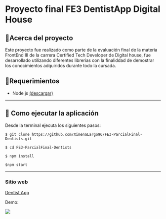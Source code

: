 
# Proyecto final FE3 DentistApp Digital House

## 🌟Acerca del proyecto
Este proyecto fue realizado como parte de la evaluación final de la materia FrontEnd III de la carrera Certified Tech Developer de Digital house, fue desarrollado utilizando diferentes librerias con la finaliddad de demostrar los conocimientos adquiridos durante todo la cursada.

## 🚨Requerimientos

- Node js  [(descargar)](https://nodejs.org/es)

-------------

## 🚀 Como ejecutar la aplicación
Desde la terminal ejecuta los siguientes pasos:

`$ git clone https://github.com/XimenaLargo96/FE3-ParcialFinal-Dentists.git `

`$ cd FE3-ParcialFinal-Dentists`

`$ npm install `

` $npm start `

-------------
### Sitio web
[Dentist App](dentistapp-digitalhouse.netlify.app)


Demo:

<img src="https://github.com/XimenaLargo96/FE3-ParcialFinal-Dentists/blob/main/public/demo.gif"/>
